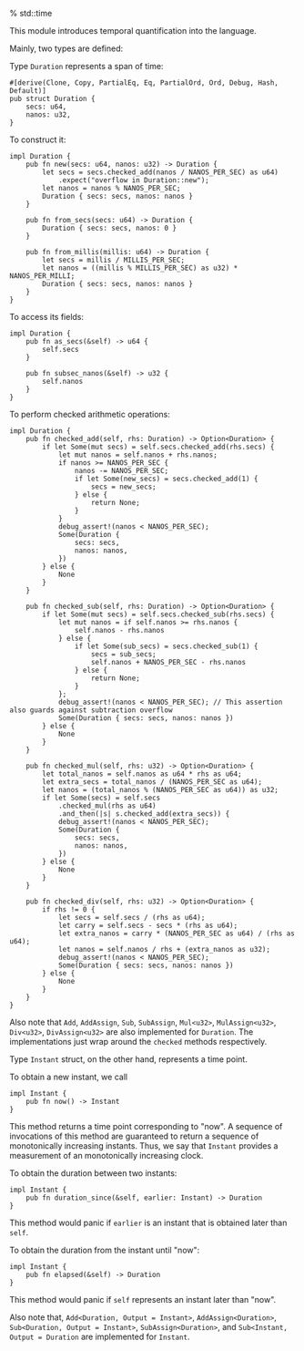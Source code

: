 % std::time

This module introduces temporal quantification into the language.

Mainly, two types are defined:

Type `Duration` represents a span of time:

```ignore
#[derive(Clone, Copy, PartialEq, Eq, PartialOrd, Ord, Debug, Hash, Default)]
pub struct Duration {
    secs: u64,
    nanos: u32,
}
```

To construct it:

```ignore
impl Duration {
    pub fn new(secs: u64, nanos: u32) -> Duration {
        let secs = secs.checked_add(nanos / NANOS_PER_SEC) as u64)
            .expect("overflow in Duration::new");
        let nanos = nanos % NANOS_PER_SEC;
        Duration { secs: secs, nanos: nanos }
    }

    pub fn from_secs(secs: u64) -> Duration {
        Duration { secs: secs, nanos: 0 }
    }

    pub fn from_millis(millis: u64) -> Duration {
        let secs = millis / MILLIS_PER_SEC;
        let nanos = ((millis % MILLIS_PER_SEC) as u32) * NANOS_PER_MILLI;
        Duration { secs: secs, nanos: nanos }
    }
}
```

To access its fields:

```ignore
impl Duration {
    pub fn as_secs(&self) -> u64 {
        self.secs
    }

    pub fn subsec_nanos(&self) -> u32 {
        self.nanos
    }
}
```

To perform checked arithmetic operations:

```
impl Duration {
    pub fn checked_add(self, rhs: Duration) -> Option<Duration> {
        if let Some(mut secs) = self.secs.checked_add(rhs.secs) {
            let mut nanos = self.nanos + rhs.nanos;
            if nanos >= NANOS_PER_SEC {
                nanos -= NANOS_PER_SEC;
                if let Some(new_secs) = secs.checked_add(1) {
                    secs = new_secs;
                } else {
                    return None;
                }
            }
            debug_assert!(nanos < NANOS_PER_SEC);
            Some(Duration {
                secs: secs,
                nanos: nanos,
            })
        } else {
            None
        }
    }

    pub fn checked_sub(self, rhs: Duration) -> Option<Duration> {
        if let Some(mut secs) = self.secs.checked_sub(rhs.secs) {
            let mut nanos = if self.nanos >= rhs.nanos {
                self.nanos - rhs.nanos
            } else {
                if let Some(sub_secs) = secs.checked_sub(1) {
                    secs = sub_secs;
                    self.nanos + NANOS_PER_SEC - rhs.nanos
                } else {
                    return None;
                }
            };
            debug_assert!(nanos < NANOS_PER_SEC); // This assertion also guards against subtraction overflow 
            Some(Duration { secs: secs, nanos: nanos })
        } else {
            None
        }
    }

    pub fn checked_mul(self, rhs: u32) -> Option<Duration> {
        let total_nanos = self.nanos as u64 * rhs as u64;
        let extra_secs = total_nanos / (NANOS_PER_SEC as u64);
        let nanos = (total_nanos % (NANOS_PER_SEC as u64)) as u32;
        if let Some(secs) = self.secs
            .checked_mul(rhs as u64)
            .and_then(|s| s.checked_add(extra_secs)) {
            debug_assert!(nanos < NANOS_PER_SEC);
            Some(Duration {
                secs: secs,
                nanos: nanos,
            })
        } else {
            None
        }
    }

    pub fn checked_div(self, rhs: u32) -> Option<Duration> {
        if rhs != 0 {
            let secs = self.secs / (rhs as u64);
            let carry = self.secs - secs * (rhs as u64);
            let extra_nanos = carry * (NANOS_PER_SEC as u64) / (rhs as u64);
            let nanos = self.nanos / rhs + (extra_nanos as u32);
            debug_assert!(nanos < NANOS_PER_SEC);
            Some(Duration { secs: secs, nanos: nanos })
        } else {
            None
        }
    }
}
```

Also note that `Add`, `AddAssign`, `Sub`, `SubAssign`, `Mul<u32>`, `MulAssign<u32>`, `Div<u32>`, `DivAssign<u32>` are also implemented for `Duration`. The implementations just wrap around the `checked` methods respectively.

Type `Instant` struct, on the other hand, represents a time point.

To obtain a new instant, we call

```ignore
impl Instant {
    pub fn now() -> Instant
}
```

This method returns a time point corresponding to "now". A sequence of invocations of this method are guaranteed to return a sequence of monotonically increasing instants. Thus, we say that `Instant` provides a measurement of an monotonically increasing clock.

To obtain the duration between two instants:

```ignore
impl Instant {
    pub fn duration_since(&self, earlier: Instant) -> Duration
}
```

This method would panic if `earlier` is an instant that is obtained later than `self`.

To obtain the duration from the instant until "now":

```ignore
impl Instant {
    pub fn elapsed(&self) -> Duration
}
```

This method would panic if `self` represents an instant later than "now".

Also note that, `Add<Duration, Output = Instant>`, `AddAssign<Duration>`, `Sub<Duration, Output = Instant>`, `SubAssign<Duration>`, and `Sub<Instant, Output = Duration` are implemented for `Instant`.

